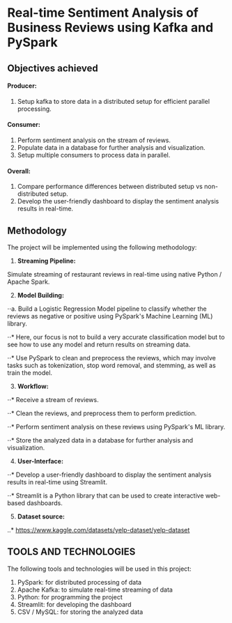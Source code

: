 # Real-time Sentiment Analysis of Business Reviews using Kafka and PySpark

## Objectives achieved

#### Producer:

1. Setup kafka to store data in a distributed setup for efficient parallel processing.

#### Consumer:

1. Perform sentiment analysis on the stream of reviews.
2. Populate data in a database for further analysis and visualization.
3. Setup multiple consumers to process data in parallel. 

#### Overall:

1. Compare performance differences between distributed setup vs non-distributed setup.
2. Develop the user-friendly dashboard to display the sentiment analysis results in real-time.

## Methodology

The project will be implemented using the following methodology:
1. **Streaming Pipeline:** 

Simulate streaming of restaurant reviews in real-time using native Python / Apache Spark.

2. **Model Building:**

⋅⋅a. Build a Logistic Regression Model pipeline to classify whether the reviews as negative or positive using PySpark's Machine Learning (ML) library.

⋅⋅* Here, our focus is not to build a very accurate classification model but to see how to use any model and return results on streaming data.

⋅⋅* Use PySpark to clean and preprocess the reviews, which may involve tasks such as tokenization, stop word removal, and stemming, as well as train the model.

3. **Workflow:**

⋅⋅* Receive a stream of reviews.

⋅⋅* Clean the reviews, and preprocess them to perform prediction.

⋅⋅* Perform sentiment analysis on these reviews using PySpark's ML library.

⋅⋅* Store the analyzed data in a database for further analysis and visualization.

4. **User-Interface:**

⋅⋅* Develop a user-friendly dashboard to display the sentiment analysis results in real-time using Streamlit.

⋅⋅* Streamlit is a Python library that can be used to create interactive web-based dashboards.

5. **Dataset source:**

..* https://www.kaggle.com/datasets/yelp-dataset/yelp-dataset


## TOOLS AND TECHNOLOGIES

The following tools and technologies will be used in this project:

1. PySpark: for distributed processing of data
2. Apache Kafka: to simulate real-time streaming of data
3. Python: for programming the project
4. Streamlit: for developing the dashboard
5. CSV / MySQL: for storing the analyzed data
